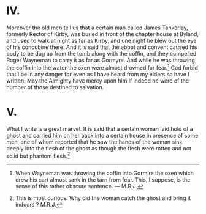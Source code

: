 # IV. 

Moreover the old men tell us that a certain man called James 
Tankerlay, formerly Rector of Kirby, was buried in front of the 
chapter house at Byland, and used to walk at night as far as Kirby, 
and one night he blew out the eye of his concubine there. And it is 
said that the abbot and convent caused his body to be dug up from 
the tomb along with the coffin, and they compelled Roger Wayneman 
to carry it as far as Gormyre. And while he was throwing the 
coffin into the water the oxen were almost drowned for fear.[^1] God 
forbid that I be in any danger for even as I have heard from my 
elders so have I written. May the Almighty have mercy upon 
him if indeed he were of the number of those destined to salvation. 


# V. 

What I write is a great marvel. It is said that a certain woman 
laid hold of a ghost and carried him on her back into a certain 
house in presence of some men, one of whom reported that he saw 
the hands of the woman sink deeply into the flesh of the ghost as 
though the flesh were rotten and not solid but phantom flesh.[^2]


[^1]: When Wayneman was throwing the coffin into Gormire the oxen which drew his cart almost sank in the tarn from fear. This, I suppose, is the sense of this rather obscure sentence. — M.R.J.

[^2]: This is most curious. Why did the woman catch the ghost and bring it indoors ? M.R.J. 